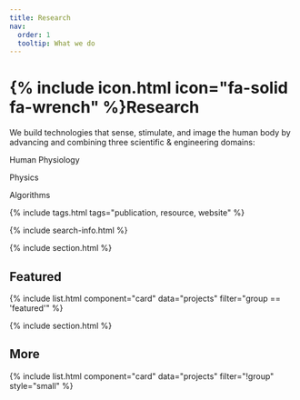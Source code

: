 ```yaml
---
title: Research
nav:
  order: 1
  tooltip: What we do
---
```


# {% include icon.html icon="fa-solid fa-wrench" %}Research

We build technologies that sense, stimulate, and image the human body by advancing and combining three scientific & engineering domains:

Human Physiology

Physics

Algorithms

{% include tags.html tags="publication, resource, website" %}

{% include search-info.html %}

{% include section.html %}

## Featured

{% include list.html component="card" data="projects" filter="group == 'featured'" %}

{% include section.html %}

## More

{% include list.html component="card" data="projects" filter="!group" style="small" %}
